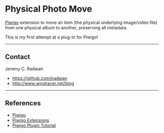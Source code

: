 # Physical Photo Move
[Piwigo](http://piwigo.org/) extension to move an item (the physical underlying image/video file) from one physical album to another, preserving all metadata.

This is my first attempt at a plug-in for Piwigo!

- - -
## Contact

Jeremy C. Radwan

- https://github.com/jradwan
- http://www.windracer.net/blog

- - -
## References

- [Piwigo](http://piwigo.org/)
- [Piwigo Extensions](http://piwigo.org/ext/)
- [Piwigo Plugin Tutorial](http://piwigo.org/doc/doku.php?id=dev:extensions:plugin_tutorial1)

